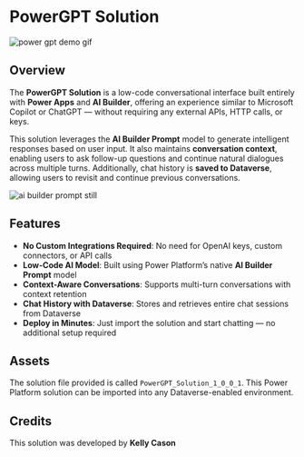 # PowerGPT Solution

![power gpt demo gif](https://imgur.com/a/NXwL0GQ)

## Overview
The **PowerGPT Solution** is a low-code conversational interface built entirely with **Power Apps** and **AI Builder**, offering an experience similar to Microsoft Copilot or ChatGPT — without requiring any external APIs, HTTP calls, or keys.

This solution leverages the **AI Builder Prompt** model to generate intelligent responses based on user input. It also maintains **conversation context**, enabling users to ask follow-up questions and continue natural dialogues across multiple turns. Additionally, chat history is **saved to Dataverse**, allowing users to revisit and continue previous conversations.

![ai builder prompt still](https://imgur.com/a/CHdAjVN)

## Features
- **No Custom Integrations Required**: No need for OpenAI keys, custom connectors, or API calls
- **Low-Code AI Model**: Built using Power Platform’s native **AI Builder Prompt** model
- **Context-Aware Conversations**: Supports multi-turn conversations with context retention
- **Chat History with Dataverse**: Stores and retrieves entire chat sessions from Dataverse
- **Deploy in Minutes**: Just import the solution and start chatting — no additional setup required

## Assets
The solution file provided is called `PowerGPT_Solution_1_0_0_1`. This Power Platform solution can be imported into any Dataverse-enabled environment.

## Credits
This solution was developed by **Kelly Cason**
